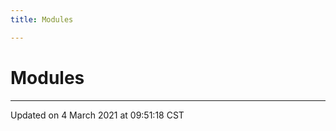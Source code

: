 ```yaml
---
title: Modules

---
```


# Modules







-------------------------------

Updated on  4 March 2021 at 09:51:18 CST
